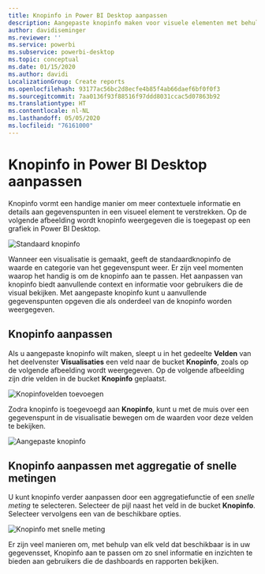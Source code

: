 ```yaml
---
title: Knopinfo in Power BI Desktop aanpassen
description: Aangepaste knopinfo maken voor visuele elementen met behulp van slepen en neerzetten
author: davidiseminger
ms.reviewer: ''
ms.service: powerbi
ms.subservice: powerbi-desktop
ms.topic: conceptual
ms.date: 01/15/2020
ms.author: davidi
LocalizationGroup: Create reports
ms.openlocfilehash: 93177ac56bc2d8ecfe4b85f4ab66daef6bf0f0f3
ms.sourcegitcommit: 7aa0136f93f88516f97ddd8031ccac5d07863b92
ms.translationtype: HT
ms.contentlocale: nl-NL
ms.lasthandoff: 05/05/2020
ms.locfileid: "76161000"
---
```

# <a name="customize-tooltips-in-power-bi-desktop"></a>Knopinfo in Power BI Desktop aanpassen

Knopinfo vormt een handige manier om meer contextuele informatie en details aan gegevenspunten in een visueel element te verstrekken. Op de volgende afbeelding wordt knopinfo weergegeven die is toegepast op een grafiek in Power BI Desktop.

![Standaard knopinfo](media/desktop-custom-tooltips/custom-tooltips-1.png)

Wanneer een visualisatie is gemaakt, geeft de standaardknopinfo de waarde en categorie van het gegevenspunt weer. Er zijn veel momenten waarop het handig is om de knopinfo aan te passen. Het aanpassen van knopinfo biedt aanvullende context en informatie voor gebruikers die de visual bekijken. Met aangepaste knopinfo kunt u aanvullende gegevenspunten opgeven die als onderdeel van de knopinfo worden weergegeven.

## <a name="how-to-customize-tooltips"></a>Knopinfo aanpassen

Als u aangepaste knopinfo wilt maken, sleept u in het gedeelte **Velden** van het deelvenster **Visualisaties** een veld naar de bucket **Knopinfo**, zoals op de volgende afbeelding wordt weergegeven. Op de volgende afbeelding zijn drie velden in de bucket **Knopinfo** geplaatst.

![Knopinfovelden toevoegen](media/desktop-custom-tooltips/custom-tooltips-2.png)

Zodra knopinfo is toegevoegd aan **Knopinfo**, kunt u met de muis over een gegevenspunt in de visualisatie bewegen om de waarden voor deze velden te bekijken.

![Aangepaste knopinfo](media/desktop-custom-tooltips/custom-tooltips-3.png)

## <a name="customizing-tooltips-with-aggregation-or-quick-measures"></a>Knopinfo aanpassen met aggregatie of snelle metingen

U kunt knopinfo verder aanpassen door een aggregatiefunctie of een *snelle meting* te selecteren. Selecteer de pijl naast het veld in de bucket **Knopinfo**. Selecteer vervolgens een van de beschikbare opties.

![Knopinfo met snelle meting](media/desktop-custom-tooltips/custom-tooltips-4.png)

Er zijn veel manieren om, met behulp van elk veld dat beschikbaar is in uw gegevensset, Knopinfo aan te passen om zo snel informatie en inzichten te bieden aan gebruikers die de dashboards en rapporten bekijken.
